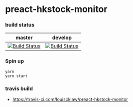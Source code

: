 # preact-hkstock-monitor

### build status

| master                                                                                                                                                | develop                                                                                                                                                |
| ----------------------------------------------------------------------------------------------------------------------------------------------------- | ------------------------------------------------------------------------------------------------------------------------------------------------------ |
| [![Build Status](https://travis-ci.com/louiscklaw/preact-hkstock-monitor.svg?branch=master)](https://travis-ci.com/louiscklaw/preact-hkstock-monitor) | [![Build Status](https://travis-ci.com/louiscklaw/preact-hkstock-monitor.svg?branch=develop)](https://travis-ci.com/louiscklaw/preact-hkstock-monitor) |

### Spin up

```
yarn
yarn start
```

### travis build

- https://travis-ci.com/louiscklaw/preact-hkstock-monitor
